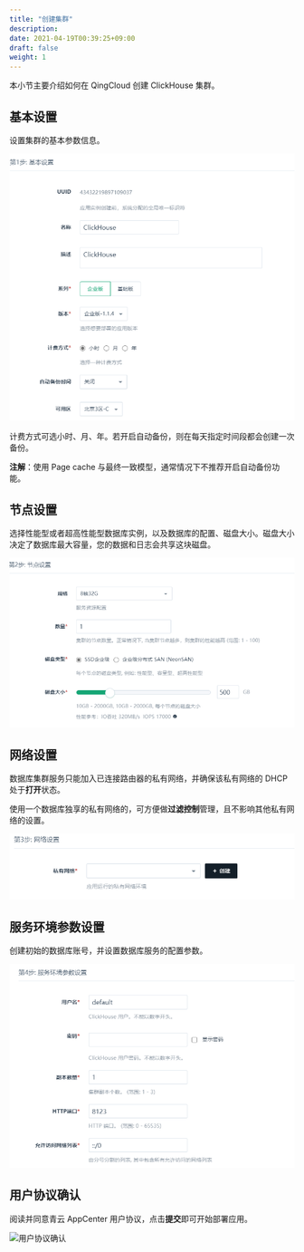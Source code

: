 ```yaml
---
title: "创建集群"
description: 
date: 2021-04-19T00:39:25+09:00
draft: false
weight: 1
---
```


本小节主要介绍如何在 QingCloud 创建 ClickHouse 集群。 

## 基本设置

设置集群的基本参数信息。

![基本设置](../_images/base_step_1.png)

计费方式可选小时、月、年。若开启自动备份，则在每天指定时间段都会创建一次备份。

**注解**：使用 Page cache 与最终一致模型，通常情况下不推荐开启自动备份功能。

## 节点设置

选择性能型或者超高性能型数据库实例，以及数据库的配置、磁盘大小。磁盘大小决定了数据库最大容量，您的数据和日志会共享这块磁盘。

![节点设置](../_images/base_step_2.png)

## 网络设置

数据库集群服务只能加入已连接路由器的私有网络，并确保该私有网络的 DHCP 处于**打开**状态。

使用一个数据库独享的私有网络的，可方便做**过滤控制**管理，且不影响其他私有网络的设置。

![网络设置](../_images/base_step_3.png)

## 服务环境参数设置

创建初始的数据库账号，并设置数据库服务的配置参数。

![参数设置](../_images/base_step_4.png)

## 用户协议确认

阅读并同意青云 AppCenter 用户协议，点击**提交**即可开始部署应用。

![用户协议确认](../_images/base_step_5.png)